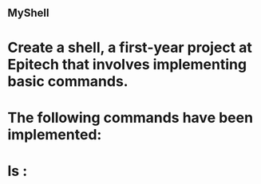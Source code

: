 ## MyShell
# Create a shell, a first-year project at Epitech that involves implementing basic commands.
# The following commands have been implemented:
# ls : 



